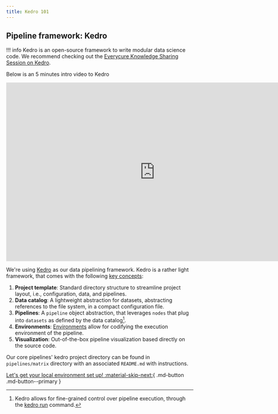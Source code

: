 ```yaml
---
title: Kedro 101
---
```


## Pipeline framework: Kedro

!!! info
    Kedro is an open-source framework to write modular data science code. We recommend
    checking out the [Everycure Knowledge Sharing Session on
    Kedro](https://us06web.zoom.us/rec/share/qA6wfJWiJbAZEjmD0TadG0LRi2cVxMH8pCekOLO-9aEMaPd8q8Qu7gC-O7xnDSuF.NSCc-IdN-YCn7Ysu).
    
Below is an 5 minutes intro video to Kedro

<iframe width="800" height="480" src="https://www.youtube.com/embed/PdNkECqvI58?si=_luhLzYsI3F7dQ2w&amp;start=70" title="YouTube video player" frameborder="0" allow="accelerometer; autoplay; clipboard-write; encrypted-media; gyroscope; picture-in-picture; web-share" referrerpolicy="strict-origin-when-cross-origin" allowfullscreen></iframe>

We're using [Kedro](https://kedro.org/) as our data pipelining framework. Kedro is a rather light framework, that comes with the following [key concepts](https://docs.kedro.org/en/stable/get_started/kedro_concepts.html#):

1. __Project template__: Standard directory structure to streamline project layout, i.e., configuration, data, and pipelines.
1. __Data catalog__: A lightweight abstraction for datasets, abstracting references to the file system, in a compact configuration file.
1. __Pipelines__: A `pipeline` object abstraction, that leverages `nodes` that plug into `datasets` as defined by the data catalog[^1].
1. __Environments__: [Environments](https://docs.kedro.org/en/stable/configuration/configuration_basics.html#configuration-environments) allow for codifying the execution environment of the pipeline.
1. __Visualization__: Out-of-the-box pipeline visualization based directly on the source code.

Our core pipelines' kedro project directory can be found in `pipelines/matrix` directory with an associated `README.md` with instructions.

[^1]: Kedro allows for fine-grained control over pipeline execution, through the [kedro run](https://docs.kedro.org/en/stable/nodes_and_pipelines/run_a_pipeline.html) command.

<!--
FUTURE: Commented this out for the time being, we may want to add this back in, but need to clearly explain how we structure our catalog (pipeline centric) vs. how kedro normally does it (layers)

### Data layer convention

Data used by our pipeline is registered in the _data catalog_. To add additional structure to the catalog items, we organise our data according to the following convention:

1. __Raw__: Data as received directly from the source, no pre-processing performed.
2. __Intermediate__: Data with simple cleaning steps applied, e.g., correct typing and column names.
3. __Primary__: Golden datasets, usually obtained by merging _intermediate_ datasets.
4. __Feature__: Primary dataset enriched with features inferred from the data, e.g., enriching an `age` column given a `date-of-birth` column.
5. __Model input__: Dataset transformed for usage by a model.
6. __Models__: Materialized models, often in the form of a pickle.
7. __Model output__: Dataset containing column where model predictions are run.
8. __Reporting__: Any datasets that provide reporting, e.g., convergence plots.


!!! tip
    We name entries in our catalog according to the following format:

    `<pipeline>.<layer>.<name>`

![](../assets/img/convention.png)

-->

[Let's get your local environment set up! :material-skip-next:](./local-setup.md){ .md-button .md-button--primary }
